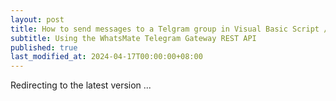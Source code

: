 ```yaml
---
layout: post
title: How to send messages to a Telgram group in Visual Basic Script / VBA
subtitle: Using the WhatsMate Telegram Gateway REST API
published: true
last_modified_at: 2024-04-17T00:00:00+08:00
---
```




<script>
    function pageRedirect() {
        window.location.replace("/2022-06-23-send-telegram-group-message-vba/");
    }      
    setTimeout("pageRedirect()", 1000);
</script>

Redirecting to the latest version ...
